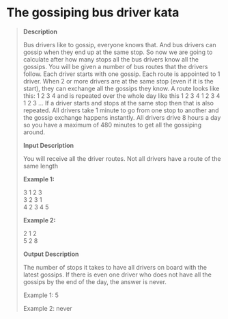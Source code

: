 # The gossiping bus driver kata
> **Description**
>
> Bus drivers like to gossip, everyone knows that. And bus drivers can gossip when they end up at the same stop. So now we are going to calculate after how many stops all the bus drivers know all the gossips. You will be given a number of bus routes that the drivers follow. Each driver starts with one gossip. Each route is appointed to 1 driver. When 2 or more drivers are at the same stop (even if it is the start), they can exchange all the gossips they know. A route looks like this: 1 2 3 4 and is repeated over the whole day like this 1 2 3 4 1 2 3 4 1 2 3 … If a driver starts and stops at the same stop then that is also repeated. All drivers take 1 minute to go from one stop to another and the gossip exchange happens instantly. All drivers drive 8 hours a day so you have a maximum of 480 minutes to get all the gossiping around.
>
> **Input Description**
>
> You will receive all the driver routes. Not all drivers have a route of the same length
>
> **Example 1:**
>
> 3 1 2 3<br>
> 3 2 3 1<br>
> 4 2 3 4 5<br>
>
> **Example 2:**
>
> 2 1 2<br>
> 5 2 8<br>
>
> **Output Description**
>
> The number of stops it takes to have all drivers on board with the latest gossips. If there is even one driver who does not have all the gossips by the end of the day, the answer is never.
>
> Example 1: 5
>
> Example 2: never


